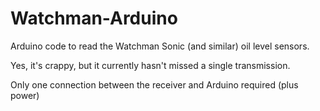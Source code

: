 # Watchman-Arduino
Arduino code to read the Watchman Sonic (and similar) oil level sensors.

Yes, it's crappy, but it currently hasn't missed a single transmission.

Only one connection between the receiver and Arduino required (plus power)
